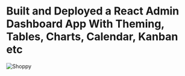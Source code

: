 # Built and Deployed a React Admin Dashboard App With Theming, Tables, Charts, Calendar, Kanban etc
![Shoppy](https://i.ibb.co/W6g39w3/image.png)
